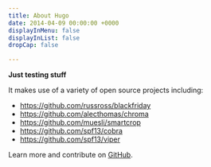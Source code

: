 ```yaml
---
title: About Hugo
date: 2014-04-09 00:00:00 +0000
displayInMenu: false
displayInList: false
dropCap: false

---
```

**Just testing stuff**

It makes use of a variety of open source projects including:

* https://github.com/russross/blackfriday
* https://github.com/alecthomas/chroma
* https://github.com/muesli/smartcrop
* https://github.com/spf13/cobra
* https://github.com/spf13/viper

Learn more and contribute on [GitHub](https://github.com/gohugoio).